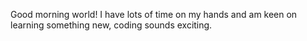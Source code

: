 Good morning world!
I have lots of time on my hands and am keen on learning something new, coding sounds exciting.
